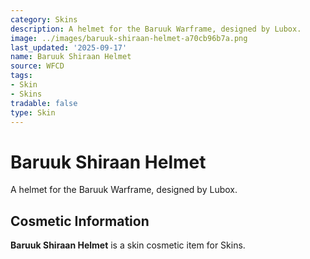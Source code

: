 ```yaml
---
category: Skins
description: A helmet for the Baruuk Warframe, designed by Lubox.
image: ../images/baruuk-shiraan-helmet-a70cb96b7a.png
last_updated: '2025-09-17'
name: Baruuk Shiraan Helmet
source: WFCD
tags:
- Skin
- Skins
tradable: false
type: Skin
---
```


# Baruuk Shiraan Helmet

A helmet for the Baruuk Warframe, designed by Lubox.

## Cosmetic Information

**Baruuk Shiraan Helmet** is a skin cosmetic item for Skins.

